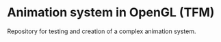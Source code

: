 # Animation system in OpenGL (TFM)
Repository for testing and creation of a complex animation system.

